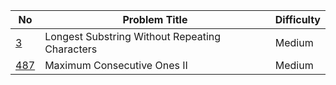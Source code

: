 No | Problem Title | Difficulty | 
------------ | ------------ | -------------
[3](https://leetcode.com/problems/longest-substring-without-repeating-characters/) | Longest Substring Without Repeating Characters | Medium  
[487](https://leetcode.com/problems/max-consecutive-ones-ii/) | Maximum Consecutive Ones II | Medium 
